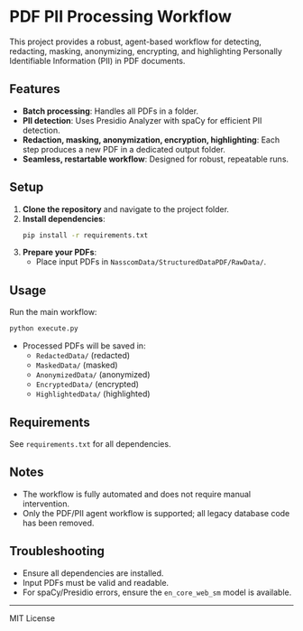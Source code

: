 # PDF PII Processing Workflow

This project provides a robust, agent-based workflow for detecting, redacting, masking, anonymizing, encrypting, and highlighting Personally Identifiable Information (PII) in PDF documents.

## Features
- **Batch processing**: Handles all PDFs in a folder.
- **PII detection**: Uses Presidio Analyzer with spaCy for efficient PII detection.
- **Redaction, masking, anonymization, encryption, highlighting**: Each step produces a new PDF in a dedicated output folder.
- **Seamless, restartable workflow**: Designed for robust, repeatable runs.

## Setup
1. **Clone the repository** and navigate to the project folder.
2. **Install dependencies**:
   ```bash
   pip install -r requirements.txt
   ```
3. **Prepare your PDFs**:
   - Place input PDFs in `NasscomData/StructuredDataPDF/RawData/`.

## Usage
Run the main workflow:
```bash
python execute.py
```

- Processed PDFs will be saved in:
  - `RedactedData/` (redacted)
  - `MaskedData/` (masked)
  - `AnonymizedData/` (anonymized)
  - `EncryptedData/` (encrypted)
  - `HighlightedData/` (highlighted)

## Requirements
See `requirements.txt` for all dependencies.

## Notes
- The workflow is fully automated and does not require manual intervention.
- Only the PDF/PII agent workflow is supported; all legacy database code has been removed.

## Troubleshooting
- Ensure all dependencies are installed.
- Input PDFs must be valid and readable.
- For spaCy/Presidio errors, ensure the `en_core_web_sm` model is available.

---
MIT License

